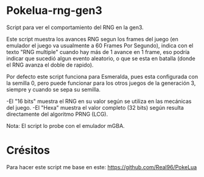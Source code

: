 # Pokelua-rng-gen3
Script para ver el comportamiento del RNG en la gen3.

Este script muestra los avances RNG segun los frames del juego (en emulador el juego va usualmente a 60 Frames Por Segundo), indica con el texto "RNG multiple" cuando hay más de 1 avance en 1 frame, eso podría indicar que sucedió algun evento aleatorio, o que se esta en batalla (donde el RNG avanza el doble de rapido). 

Por defecto este script funciona para Esmeralda, pues esta configurada con la semilla 0, pero puede funcionar para los otros juegos de la generación 3, siempre y cuando se sepa su semilla. 

-El "16 bits" muestra el RNG en su valor según se utiliza en las mecánicas del juego.
-El "Hexa" muestra el valor completo (32 bits) según resulta directamente del algoritmo PRNG (LCG).

Nota: El script lo probe con el emulador mGBA.

# Crésitos
Para hacer este script me base en este:
https://github.com/Real96/PokeLua
